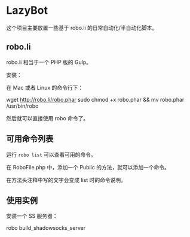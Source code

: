 # LazyBot

这个项目主要放置一些基于 robo.li 的日常自动化/半自动化脚本。


## robo.li 

robo.li 相当于一个 PHP 版的 Gulp。

安装：

在 Mac 或者 Linux 的命令行下：

wget http://robo.li/robo.phar
sudo chmod +x robo.phar && mv robo.phar /usr/bin/robo

然后就可以直接使用 robo 命令了。

## 可用命令列表

运行 `robo list` 可以查看可用的命令。

在 RoboFile.php 中，添加一个 Public 的方法，就可以添加一个命令。 

在方法头注释中写的文字会变成 list 时的命令说明。

## 使用实例

安装一个 SS 服务器：

robo build_shadowsocks_server